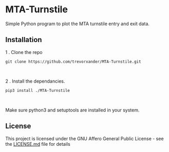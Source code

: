 # MTA-Turnstile
Simple Python program to plot the MTA turnstile entry and exit data.
<br>
## Installation

1 . Clone the repo 
```
git clone https://github.com/trevorxander/MTA-Turnstile.git
```

<br>

2 . Install the dependancies.

```
pip3 install ./MTA-Turnstile
```
<br>



Make sure python3 and setuptools are installed in your system.

## License

This project is licensed under the GNU Affero General Public License - see the [LICENSE.md](LICENSE.md) file for details
